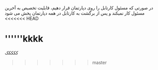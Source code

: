 در صورتی که مسئول کارتابل را روی دپارتمان قرار دهیم، قابلیت تخصیص به آخرین مسئول کار نمیکند و پس از برگشت به کارتابل در همه دپارتمان پخش می شود
<<<<<<< HEAD

''''''kkkk
=======
ککککک
>>>>>>> master
